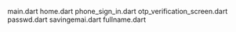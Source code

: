 main.dart
home.dart
phone_sign_in.dart
otp_verification_screen.dart
passwd.dart
savingemai.dart
fullname.dart
